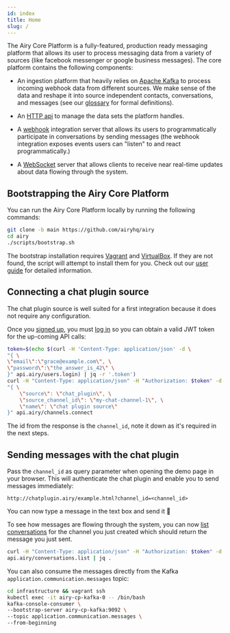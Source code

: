 ```yaml
---
id: index
title: Home
slug: /
---
```


The Airy Core Platform is a fully-featured, production ready messaging platform
that allows its user to process messaging data from a variety of sources (like
facebook messenger or google business messages). The core platform contains the
following components:

- An ingestion platform that heavily relies on [Apache
  Kafka](https://kafka.apache.org) to process incoming webhook data from
  different sources. We make sense of the data and reshape it into source
  independent contacts, conversations, and messages (see our
  [glossary](glossary.md) for formal definitions).

- An [HTTP api](api/http.md) to manage the data sets the platform
  handles.

- A [webhook](api/webhook) integration server that allows its users to programmatically
  participate in conversations by sending messages (the webhook integration
  exposes events users can "listen" to and react programmatically.)

- A [WebSocket](api/websocket) server that allows clients to receive near real-time updates about
  data flowing through the system.

## Bootstrapping the Airy Core Platform

You can run the Airy Core Platform locally by running the following commands:

```bash
git clone -b main https://github.com/airyhq/airy
cd airy
./scripts/bootstrap.sh
```

The bootstrap installation requires
[Vagrant](https://www.vagrantup.com/downloads) and
[VirtualBox](https://www.virtualbox.org/wiki/Downloads). If they are not
found, the script will attempt to install them for you. Check out our [user
guide](user-guide.md) for detailed information.

## Connecting a chat plugin source

The chat plugin source is well suited for a first integration because it does not require any configuration.

Once you [signed up](api/http#signup), you must [log in](api/http#login) so you can obtain a valid JWT token for the up-coming API calls:

```bash
token=$(echo $(curl -H 'Content-Type: application/json' -d \
"{ \
\"email\":\"grace@example.com\", \
\"password\":\"the_answer_is_42\" \
}" api.airy/users.login) | jq -r '.token')
curl -H "Content-Type: application/json" -H "Authorization: $token" -d \
"{ \
    \"source\": \"chat_plugin\", \
    \"source_channel_id\": \"my-chat-channel-1\", \
    \"name\": \"chat plugin source\"
}" api.airy/channels.connect
```

The id from the response is the `channel_id`, note it down as it's required in the next steps.

## Sending messages with the chat plugin

Pass the `channel_id` as query parameter when opening the demo page in your browser. This will authenticate the chat plugin and enable you to send messages immediately: 

```
http://chatplugin.airy/example.html?channel_id=<channel_id>
```

You can now type a message in the text box and send it 🎉 

To see how messages are flowing through the system, you can now [list conversations](api/http.md#list-conversations) for the channel you just created which should return the message you just sent.

```bash
curl -H "Content-Type: application/json" -H "Authorization: $token" -d "{}" \
api.airy/conversations.list | jq .
```

You can also consume the messages directly from the Kafka `application.communication.messages` topic:

```bash
cd infrastructure && vagrant ssh
kubectl exec -it airy-cp-kafka-0 -- /bin/bash
kafka-console-consumer \
--bootstrap-server airy-cp-kafka:9092 \
--topic application.communication.messages \
--from-beginning
```

